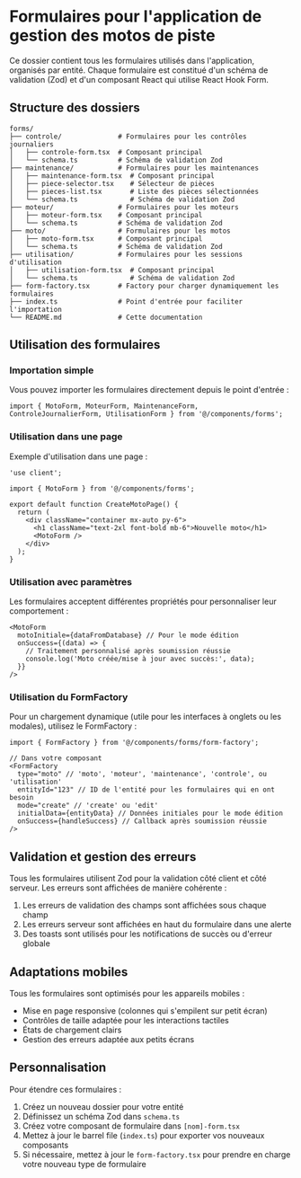 # Formulaires pour l'application de gestion des motos de piste

Ce dossier contient tous les formulaires utilisés dans l'application, organisés par entité. Chaque formulaire est constitué d'un schéma de validation (Zod) et d'un composant React qui utilise React Hook Form.

## Structure des dossiers

```
forms/
├── controle/              # Formulaires pour les contrôles journaliers
│   ├── controle-form.tsx  # Composant principal
│   └── schema.ts          # Schéma de validation Zod
├── maintenance/           # Formulaires pour les maintenances
│   ├── maintenance-form.tsx  # Composant principal
│   ├── piece-selector.tsx    # Sélecteur de pièces
│   ├── pieces-list.tsx       # Liste des pièces sélectionnées
│   └── schema.ts             # Schéma de validation Zod
├── moteur/                # Formulaires pour les moteurs
│   ├── moteur-form.tsx    # Composant principal
│   └── schema.ts          # Schéma de validation Zod
├── moto/                  # Formulaires pour les motos
│   ├── moto-form.tsx      # Composant principal
│   └── schema.ts          # Schéma de validation Zod
├── utilisation/           # Formulaires pour les sessions d'utilisation
│   ├── utilisation-form.tsx  # Composant principal
│   └── schema.ts             # Schéma de validation Zod
├── form-factory.tsx       # Factory pour charger dynamiquement les formulaires
├── index.ts               # Point d'entrée pour faciliter l'importation
└── README.md              # Cette documentation
```

## Utilisation des formulaires

### Importation simple

Vous pouvez importer les formulaires directement depuis le point d'entrée :

```tsx
import { MotoForm, MoteurForm, MaintenanceForm, ControleJournalierForm, UtilisationForm } from '@/components/forms';
```

### Utilisation dans une page

Exemple d'utilisation dans une page :

```tsx
'use client';

import { MotoForm } from '@/components/forms';

export default function CreateMotoPage() {
  return (
    <div className="container mx-auto py-6">
      <h1 className="text-2xl font-bold mb-6">Nouvelle moto</h1>
      <MotoForm />
    </div>
  );
}
```

### Utilisation avec paramètres

Les formulaires acceptent différentes propriétés pour personnaliser leur comportement :

```tsx
<MotoForm 
  motoInitiale={dataFromDatabase} // Pour le mode édition
  onSuccess={(data) => {
    // Traitement personnalisé après soumission réussie
    console.log('Moto créée/mise à jour avec succès:', data);
  }}
/>
```

### Utilisation du FormFactory

Pour un chargement dynamique (utile pour les interfaces à onglets ou les modales), utilisez le FormFactory :

```tsx
import { FormFactory } from '@/components/forms/form-factory';

// Dans votre composant
<FormFactory 
  type="moto" // 'moto', 'moteur', 'maintenance', 'controle', ou 'utilisation'
  entityId="123" // ID de l'entité pour les formulaires qui en ont besoin
  mode="create" // 'create' ou 'edit'
  initialData={entityData} // Données initiales pour le mode édition
  onSuccess={handleSuccess} // Callback après soumission réussie
/>
```

## Validation et gestion des erreurs

Tous les formulaires utilisent Zod pour la validation côté client et côté serveur. Les erreurs sont affichées de manière cohérente :

1. Les erreurs de validation des champs sont affichées sous chaque champ
2. Les erreurs serveur sont affichées en haut du formulaire dans une alerte
3. Des toasts sont utilisés pour les notifications de succès ou d'erreur globale

## Adaptations mobiles

Tous les formulaires sont optimisés pour les appareils mobiles :

- Mise en page responsive (colonnes qui s'empilent sur petit écran)
- Contrôles de taille adaptée pour les interactions tactiles
- États de chargement clairs
- Gestion des erreurs adaptée aux petits écrans

## Personnalisation

Pour étendre ces formulaires :

1. Créez un nouveau dossier pour votre entité
2. Définissez un schéma Zod dans `schema.ts`
3. Créez votre composant de formulaire dans `[nom]-form.tsx`
4. Mettez à jour le barrel file (`index.ts`) pour exporter vos nouveaux composants
5. Si nécessaire, mettez à jour le `form-factory.tsx` pour prendre en charge votre nouveau type de formulaire